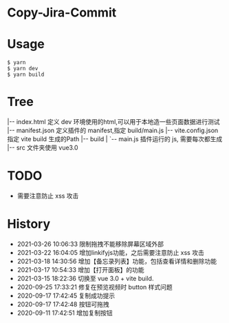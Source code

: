 # Copy-Jira-Commit

# Usage
```
$ yarn
$ yarn dev
$ yarn build
```

# Tree
|-- index.html   定义 dev 环境使用的html,可以用于本地造一些页面数据进行测试
|-- manifest.json   定义插件的 manifest,指定 build/main.js
|-- vite.config.json    指定 vite build 生成的Path
|-- build
| `-- main.js   插件运行的 js, 需要每次都生成
|-- src 文件夹使用 vue3.0


# TODO
* 需要注意防止 xss 攻击

# History

* 2021-03-26 10:06:33 限制拖拽不能移除屏幕区域外部
* 2021-03-22 16:04:05 增加linkifyjs功能，之后需要注意防止 xss 攻击
* 2021-03-18 14:30:56 增加【备忘录列表】功能，包括查看详情和删除功能
* 2021-03-17 10:54:33 增加【打开面板】的功能
* 2021-03-15 18:22:36 切换至 vue 3.0 + vite build.
* 2020-09-25 17:33:21 修复在预览视频时 button 样式问题
* 2020-09-17 17:42:45 复制成功提示
* 2020-09-17 17:42:48 按钮可拖拽
* 2020-09-11 17:42:51 增加复制按钮
